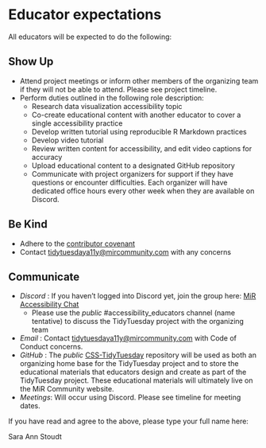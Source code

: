# Educator expectations

All educators will be expected to do the following:

## Show Up

* Attend project meetings or inform other members of the organizing team if they will not be able to attend. Please see project timeline.
* Perform duties outlined in the following role description:
	* Research data visualization accessibility topic
	* Co-create educational content with another educator to cover a single accessibility practice
  * Develop written tutorial using reproducible R Markdown practices
  * Develop video tutorial
  * Review written content for accessibility, and edit video captions for accuracy
  * Upload educational content to a designated GitHub repository
  * Communicate with project organizers for support if they have questions or encounter difficulties. Each organizer will have dedicated office hours every other week when they are available on Discord.

## Be Kind

* Adhere to the [contributor covenant](https://www.contributor-covenant.org/version/2/1/code_of_conduct)
* Contact tidytuesdaya11y@mircommunity.com with any concerns

## Communicate

* *Discord* : If you haven’t logged into Discord yet, join the group here: [MiR Accessibility Chat](https://discord.gg/DsEubkxS)
	* Please use the _public_ #accessibility_educators channel (name tentative) to discuss the TidyTuesday project with the organizing team
* *Email* : Contact tidytuesdaya11y@mircommunity.com with Code of Conduct concerns.
* *GitHub* : The _public_ [CSS-TidyTuesday](https://github.com/MiR-Community/CSS-TidyTuesday) repository will be used as both an organizing home base for the TidyTuesday project and to store the educational materials that educators design and create as part of the TidyTuesday project. These educational materials will ultimately live on the MiR Community website.
* *Meetings*: Will occur using Discord. Please see timeline for meeting dates.

If you have read and agree to the above, please type your full name here:

Sara Ann Stoudt
